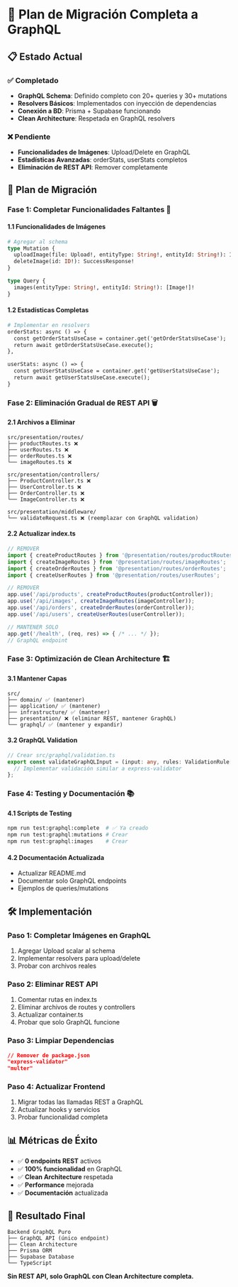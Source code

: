 # 🚀 Plan de Migración Completa a GraphQL

## 📋 **Estado Actual**

### ✅ **Completado**
- **GraphQL Schema**: Definido completo con 20+ queries y 30+ mutations
- **Resolvers Básicos**: Implementados con inyección de dependencias
- **Conexión a BD**: Prisma + Supabase funcionando
- **Clean Architecture**: Respetada en GraphQL resolvers

### ❌ **Pendiente**
- **Funcionalidades de Imágenes**: Upload/Delete en GraphQL
- **Estadísticas Avanzadas**: orderStats, userStats completos
- **Eliminación de REST API**: Remover completamente

## 🎯 **Plan de Migración**

### **Fase 1: Completar Funcionalidades Faltantes** 🔧

#### **1.1 Funcionalidades de Imágenes**
```graphql
# Agregar al schema
type Mutation {
  uploadImage(file: Upload!, entityType: String!, entityId: String!): Image!
  deleteImage(id: ID!): SuccessResponse!
}

type Query {
  images(entityType: String!, entityId: String!): [Image!]!
}
```

#### **1.2 Estadísticas Completas**
```graphql
# Implementar en resolvers
orderStats: async () => {
  const getOrderStatsUseCase = container.get('getOrderStatsUseCase');
  return await getOrderStatsUseCase.execute();
},

userStats: async () => {
  const getUserStatsUseCase = container.get('getUserStatsUseCase');
  return await getUserStatsUseCase.execute();
}
```

### **Fase 2: Eliminación Gradual de REST API** 🗑️

#### **2.1 Archivos a Eliminar**
```
src/presentation/routes/
├── productRoutes.ts ❌
├── userRoutes.ts ❌
├── orderRoutes.ts ❌
└── imageRoutes.ts ❌

src/presentation/controllers/
├── ProductController.ts ❌
├── UserController.ts ❌
├── OrderController.ts ❌
└── ImageController.ts ❌

src/presentation/middleware/
└── validateRequest.ts ❌ (reemplazar con GraphQL validation)
```

#### **2.2 Actualizar index.ts**
```typescript
// REMOVER
import { createProductRoutes } from '@presentation/routes/productRoutes';
import { createImageRoutes } from '@presentation/routes/imageRoutes';
import { createOrderRoutes } from '@presentation/routes/orderRoutes';
import { createUserRoutes } from '@presentation/routes/userRoutes';

// REMOVER
app.use('/api/products', createProductRoutes(productController));
app.use('/api/images', createImageRoutes(imageController));
app.use('/api/orders', createOrderRoutes(orderController));
app.use('/api/users', createUserRoutes(userController));

// MANTENER SOLO
app.get('/health', (req, res) => { /* ... */ });
// GraphQL endpoint
```

### **Fase 3: Optimización de Clean Architecture** 🏗️

#### **3.1 Mantener Capas**
```
src/
├── domain/ ✅ (mantener)
├── application/ ✅ (mantener)
├── infrastructure/ ✅ (mantener)
├── presentation/ ❌ (eliminar REST, mantener GraphQL)
└── graphql/ ✅ (mantener y expandir)
```

#### **3.2 GraphQL Validation**
```typescript
// Crear src/graphql/validation.ts
export const validateGraphQLInput = (input: any, rules: ValidationRule[]) => {
  // Implementar validación similar a express-validator
};
```

### **Fase 4: Testing y Documentación** 📚

#### **4.1 Scripts de Testing**
```bash
npm run test:graphql:complete  # ✅ Ya creado
npm run test:graphql:mutations # Crear
npm run test:graphql:images    # Crear
```

#### **4.2 Documentación Actualizada**
- Actualizar README.md
- Documentar solo GraphQL endpoints
- Ejemplos de queries/mutations

## 🛠️ **Implementación**

### **Paso 1: Completar Imágenes en GraphQL**
1. Agregar Upload scalar al schema
2. Implementar resolvers para upload/delete
3. Probar con archivos reales

### **Paso 2: Eliminar REST API**
1. Comentar rutas en index.ts
2. Eliminar archivos de routes y controllers
3. Actualizar container.ts
4. Probar que solo GraphQL funcione

### **Paso 3: Limpiar Dependencias**
```json
// Remover de package.json
"express-validator"
"multer"
```

### **Paso 4: Actualizar Frontend**
1. Migrar todas las llamadas REST a GraphQL
2. Actualizar hooks y servicios
3. Probar funcionalidad completa

## 📊 **Métricas de Éxito**

- ✅ **0 endpoints REST** activos
- ✅ **100% funcionalidad** en GraphQL
- ✅ **Clean Architecture** respetada
- ✅ **Performance** mejorada
- ✅ **Documentación** actualizada

## 🎯 **Resultado Final**

```
Backend GraphQL Puro
├── GraphQL API (único endpoint)
├── Clean Architecture
├── Prisma ORM
├── Supabase Database
└── TypeScript
```

**Sin REST API, solo GraphQL con Clean Architecture completa.** 